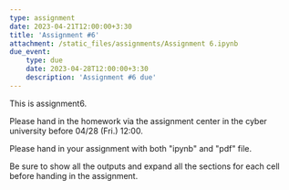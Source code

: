 ```yaml
---
type: assignment
date: 2023-04-21T12:00:00+3:30
title: 'Assignment #6'
attachment: /static_files/assignments/Assignment 6.ipynb
due_event: 
    type: due
    date: 2023-04-28T12:00:00+3:30
    description: 'Assignment #6 due'
---
```

This is assignment6.

Please hand in the homework via the assignment center in the cyber university before 04/28 (Fri.) 12:00.

Please hand in your assignment with both "ipynb" and "pdf" file.

Be sure to show all the outputs and expand all the sections for each cell before handing in the assignment.
